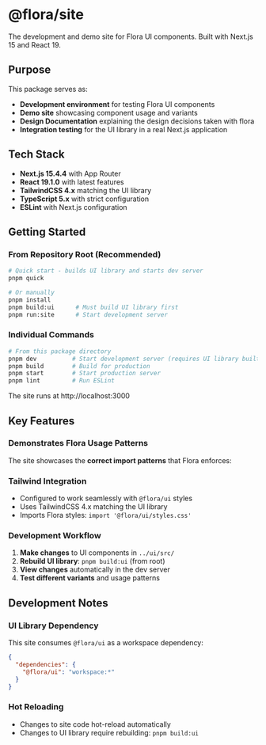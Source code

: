 # @flora/site

The development and demo site for Flora UI components. Built with Next.js 15 and React 19.

## Purpose

This package serves as:
- **Development environment** for testing Flora UI components
- **Demo site** showcasing component usage and variants
- **Design Documentation** explaining the design decisions taken with flora
- **Integration testing** for the UI library in a real Next.js application

## Tech Stack

- **Next.js 15.4.4** with App Router
- **React 19.1.0** with latest features
- **TailwindCSS 4.x** matching the UI library
- **TypeScript 5.x** with strict configuration
- **ESLint** with Next.js configuration

## Getting Started

### From Repository Root (Recommended)
```bash
# Quick start - builds UI library and starts dev server
pnpm quick

# Or manually
pnpm install
pnpm build:ui      # Must build UI library first
pnpm run:site      # Start development server
```

### Individual Commands
```bash
# From this package directory
pnpm dev          # Start development server (requires UI library built)
pnpm build        # Build for production
pnpm start        # Start production server
pnpm lint         # Run ESLint
```

The site runs at http://localhost:3000

## Key Features

### Demonstrates Flora Usage Patterns
The site showcases the **correct import patterns** that Flora enforces:

### Tailwind Integration
- Configured to work seamlessly with `@flora/ui` styles
- Uses TailwindCSS 4.x matching the UI library
- Imports Flora styles: `import '@flora/ui/styles.css'`

### Development Workflow
1. **Make changes** to UI components in `../ui/src/`
2. **Rebuild UI library**: `pnpm build:ui` (from root)
3. **View changes** automatically in the dev server
4. **Test different variants** and usage patterns

## Development Notes

### UI Library Dependency
This site consumes `@flora/ui` as a workspace dependency:
```json
{
  "dependencies": {
    "@flora/ui": "workspace:*"
  }
}
```

### Hot Reloading
- Changes to site code hot-reload automatically
- Changes to UI library require rebuilding: `pnpm build:ui`
